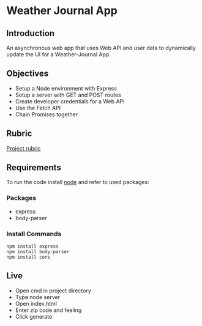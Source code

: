 ﻿# Weather Journal App

## Introduction
An asynchronous web app that uses Web API and user data to dynamically update the UI for a Weather-Journal App.

## Objectives

- Setup a Node environment with Express
- Setup a server with GET and POST routes
- Create developer credentials for a Web API
- Use the Fetch API
- Chain Promises together

## Rubric
[Project rubric](https://review.udacity.com/#!/rubrics/4671/view)

## Requirements
To run the code install [node](https://nodejs.org/en/download/) and refer to used packages:

### Packages
- express
- body-parser

### Install Commands
```
npm install express
npm install body-parser
npm install cors
```


## Live
- Open cmd in project directory
- Type node server
- Open index.html
- Enter zip code and feeling
- Click generate